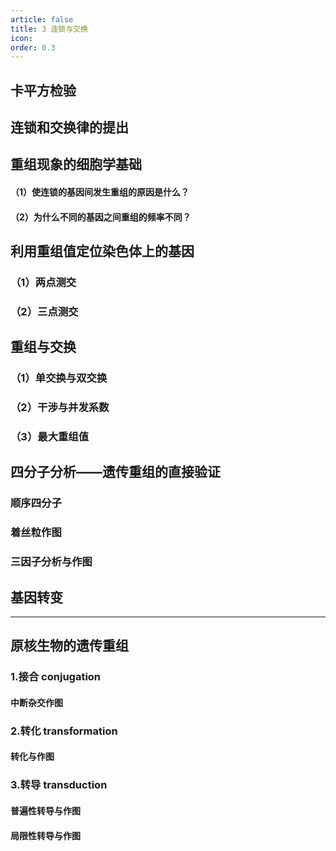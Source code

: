 ```yaml
---
article: false
title: 3 连锁与交换
icon: 
order: 0.3
---
```

## 卡平方检验
## 连锁和交换律的提出

## 重组现象的细胞学基础
#### （1）使连锁的基因间发生重组的原因是什么？
#### （2）为什么不同的基因之间重组的频率不同？
## 利用重组值定位染色体上的基因
### （1）两点测交
### （2）三点测交
## 重组与交换
### （1）单交换与双交换
### （2）干涉与并发系数
### （3）最大重组值
## 四分子分析——遗传重组的直接验证
### 顺序四分子
### 着丝粒作图
### 三因子分析与作图

## 基因转变

---
## 原核生物的遗传重组
### 1.接合 conjugation

#### 中断杂交作图
### 2.转化 transformation

#### 转化与作图
### 3.转导 transduction

#### 普遍性转导与作图
#### 局限性转导与作图
